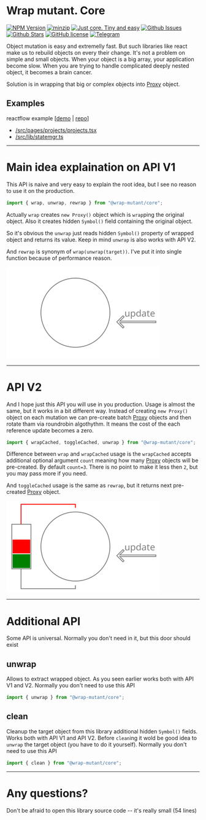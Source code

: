 # Wrap mutant. Core

[![NPM Version](https://img.shields.io/npm/v/%40wrap-mutant%2Fcore?style=social&logo=npm)](https://www.npmjs.com/package/@wrap-mutant/core)
[![minzip](https://img.shields.io/bundlephobia/minzip/%40wrap-mutant%2Fcore?style=social&logo=npm)](https://www.npmjs.com/package/@wrap-mutant/core)
[![Just core. Tiny and easy](https://img.shields.io/badge/%40wrap--mutant%2Fcore-blue.svg?style=social&logo=github)](https://github.com/kai3341/wrap-mutant/tree/main/packages/core)
[![Github Issues](https://img.shields.io/github/issues/kai3341/wrap-mutant.svg?style=social&logo=github)](http://github.com/kai3341/wrap-mutant/issues)
[![Github Stars](https://img.shields.io/github/stars/kai3341/wrap-mutant)](http://github.com/kai3341/wrap-mutant)
[![GitHub license](https://img.shields.io/badge/license-MIT-blue.svg?style=social&logo=github)](https://github.com/kai3341/wrap-mutant/blob/main/LICENSE)
[![Telegram](https://img.shields.io/badge/Community-blue.svg?style=social&logo=telegram)](https://t.me/wrap_mutant/2)

Object mutation is easy and extremelly fast. But such libraries like react make us to rebuild objects on every their change. It's not a problem on simple and small objects. When your object is a big array, your application become slow. When you are trying to handle complicated deeply nested object, it becomes a brain cancer.

Solution is in wrapping that big or complex objects into [Proxy](https://developer.mozilla.org/en-US/docs/Web/JavaScript/Reference/Global_Objects/Proxy) object.

## Examples

reactflow example [[demo](https://kai3341.github.io/d73bce02-46a1-4e59-895a-4863c2fc48f0/) | [repo](https://github.com/kai3341/d73bce02-46a1-4e59-895a-4863c2fc48f0)]

- [/src/pages/projects/projects.tsx](https://github.com/kai3341/d73bce02-46a1-4e59-895a-4863c2fc48f0/blob/master/src/pages/projects/projects.tsx)
- [/src/lib/statemgr.ts](https://github.com/kai3341/d73bce02-46a1-4e59-895a-4863c2fc48f0/blob/master/src/lib/statemgr.ts)

---

# Main idea explaination on API V1

This API is naive and very easy to explain the root idea, but I see no reason to use it on the production.

```javascript
import { wrap, unwrap, rewrap } from "@wrap-mutant/core";
```

Actually `wrap` creates `new Proxy()` object which is `wrap`ping the original object. Also it creates hidden `Symbol()` field containing the original object.

So it's obvious the `unwrap` just reads hidden `Symbol()` property of wrapped object and returns its value. Keep in mind `unwrap` is also works with API V2.

And `rewrap` is synonym of `wrap(unwrap(target))`. I've put it into single function because of performance reason.

![API V1 explaination](img/simple.svg "rewrap")

---

# API V2

And I hope just this API you will use in you production. Usage is almost the same, but it works in a bit different way. Instead of creating `new Proxy()` object on each mutation we can pre-create batch [Proxy](https://developer.mozilla.org/en-US/docs/Web/JavaScript/Reference/Global_Objects/Proxy) objects and then rotate tham via roundrobin algothythm. It means the cost of the each reference update becomes a zero.

```javascript
import { wrapCached, toggleCached, unwrap } from "@wrap-mutant/core";
```

Difference between `wrap` and `wrapCached` usage is the `wrapCached` accepts additional optional argument `count` meaning how many [Proxy](https://developer.mozilla.org/en-US/docs/Web/JavaScript/Reference/Global_Objects/Proxy) objects will be pre-created. By default `count=3`. There is no point to make it less then `2`, but you may pass more if you need.

And `toggleCached` usage is the same as `rewrap`, but it returns next pre-created [Proxy](https://developer.mozilla.org/en-US/docs/Web/JavaScript/Reference/Global_Objects/Proxy) object.

![API V2 explaination](img/caching.svg "toggleCached")

---

# Additional API

Some API is universal. Normally you don't need in it, but this door should exist

## unwrap

Allows to extract wrapped object. As you seen earlier works both with API V1 and V2. Normally you don't need to use this API

```javascript
import { unwrap } from "@wrap-mutant/core";
```

## clean

Cleanup the target object from this library additional hidden `Symbol()` fields. Works both with API V1 and API V2. Before `clean`ing it wold be good idea to `unwrap` the target object (you have to do it yourself). Normally you don't need to use this API

```javascript
import { clean } from "@wrap-mutant/core";
```

---

# Any questions?

Don't be afraid to open this library source code -- it's really small (54 lines)

